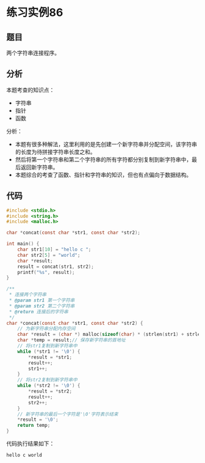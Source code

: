 # 练习实例86

## 题目

两个字符串连接程序。


## 分析

本题考查的知识点：
- 字符串
- 指针
- 函数

分析：
- 本题有很多种解法，这里利用的是先创建一个新字符串并分配空间，该字符串的长度为待拼接字符串长度之和。
- 然后将第一个字符串和第二个字符串的所有字符都分别复制到新字符串中，最后返回新字符串。
- 本题综合的考查了函数、指针和字符串的知识，但也有点偏向于数据结构。


## 代码

```c
#include <stdio.h>
#include <string.h>
#include <malloc.h>

char *concat(const char *str1, const char *str2);

int main() {
    char str1[10] = "hello c ";
    char str2[5] = "world";
    char *result;
    result = concat(str1, str2);
    printf("%s", result);
}

/**
 * 连接两个字符串
 * @param str1 第一个字符串
 * @param str2 第二个字符串
 * @return 连接后的字符串
 */
char *concat(const char *str1, const char *str2) {
    // 为新字符串分配内存空间
    char *result = (char *) malloc(sizeof(char) * (strlen(str1) + strlen(str2) + 1));
    char *temp = result;// 保存新字符串的首地址
    // 将str1复制到新字符串中
    while (*str1 != '\0') {
        *result = *str1;
        result++;
        str1++;
    }
    // 将str2复制到新字符串中
    while (*str2 != '\0') {
        *result = *str2;
        result++;
        str2++;
    }
    // 新字符串的最后一个字符是'\0'字符表示结束
    *result = '\0';
    return temp;
}
```

代码执行结果如下：

```text
hello c world
```